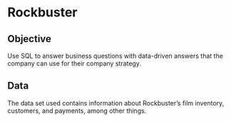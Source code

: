 # Rockbuster
## Objective
Use SQL to answer business questions with data-driven answers that the company can use for their company strategy.
## Data
The data set used contains information about Rockbuster’s film inventory, customers, and payments, among other things.
